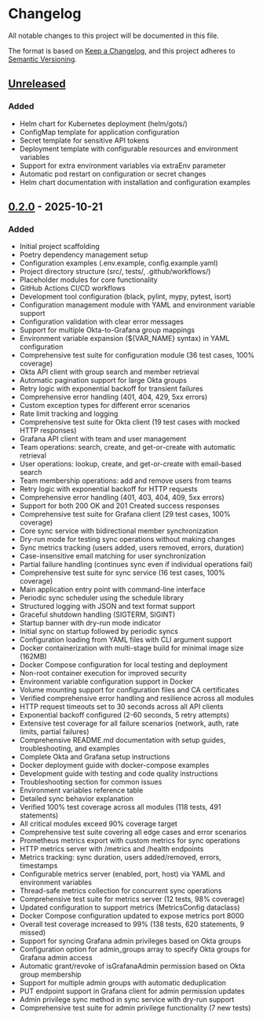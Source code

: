 # Changelog

All notable changes to this project will be documented in this file.

The format is based on [Keep a Changelog](https://keepachangelog.com/en/1.1.0/),
and this project adheres to [Semantic Versioning](https://semver.org/spec/v2.0.0.html).

## [Unreleased]

### Added
- Helm chart for Kubernetes deployment (helm/gots/)
- ConfigMap template for application configuration
- Secret template for sensitive API tokens
- Deployment template with configurable resources and environment variables
- Support for extra environment variables via extraEnv parameter
- Automatic pod restart on configuration or secret changes
- Helm chart documentation with installation and configuration examples

## [0.2.0] - 2025-10-21

### Added
- Initial project scaffolding
- Poetry dependency management setup
- Configuration examples (.env.example, config.example.yaml)
- Project directory structure (src/, tests/, .github/workflows/)
- Placeholder modules for core functionality
- GitHub Actions CI/CD workflows
- Development tool configuration (black, pylint, mypy, pytest, isort)
- Configuration management module with YAML and environment variable support
- Configuration validation with clear error messages
- Support for multiple Okta-to-Grafana group mappings
- Environment variable expansion (${VAR_NAME} syntax) in YAML configuration
- Comprehensive test suite for configuration module (36 test cases, 100% coverage)
- Okta API client with group search and member retrieval
- Automatic pagination support for large Okta groups
- Retry logic with exponential backoff for transient failures
- Comprehensive error handling (401, 404, 429, 5xx errors)
- Custom exception types for different error scenarios
- Rate limit tracking and logging
- Comprehensive test suite for Okta client (19 test cases with mocked HTTP responses)
- Grafana API client with team and user management
- Team operations: search, create, and get-or-create with automatic retrieval
- User operations: lookup, create, and get-or-create with email-based search
- Team membership operations: add and remove users from teams
- Retry logic with exponential backoff for HTTP requests
- Comprehensive error handling (401, 403, 404, 409, 5xx errors)
- Support for both 200 OK and 201 Created success responses
- Comprehensive test suite for Grafana client (29 test cases, 100% coverage)
- Core sync service with bidirectional member synchronization
- Dry-run mode for testing sync operations without making changes
- Sync metrics tracking (users added, users removed, errors, duration)
- Case-insensitive email matching for user synchronization
- Partial failure handling (continues sync even if individual operations fail)
- Comprehensive test suite for sync service (16 test cases, 100% coverage)
- Main application entry point with command-line interface
- Periodic sync scheduler using the schedule library
- Structured logging with JSON and text format support
- Graceful shutdown handling (SIGTERM, SIGINT)
- Startup banner with dry-run mode indicator
- Initial sync on startup followed by periodic syncs
- Configuration loading from YAML files with CLI argument support
- Docker containerization with multi-stage build for minimal image size (162MB)
- Docker Compose configuration for local testing and deployment
- Non-root container execution for improved security
- Environment variable configuration support in Docker
- Volume mounting support for configuration files and CA certificates
- Verified comprehensive error handling and resilience across all modules
- HTTP request timeouts set to 30 seconds across all API clients
- Exponential backoff configured (2-60 seconds, 5 retry attempts)
- Extensive test coverage for all failure scenarios (network, auth, rate limits, partial failures)
- Comprehensive README.md documentation with setup guides, troubleshooting, and examples
- Complete Okta and Grafana setup instructions
- Docker deployment guide with docker-compose examples
- Development guide with testing and code quality instructions
- Troubleshooting section for common issues
- Environment variables reference table
- Detailed sync behavior explanation
- Verified 100% test coverage across all modules (118 tests, 491 statements)
- All critical modules exceed 90% coverage target
- Comprehensive test suite covering all edge cases and error scenarios
- Prometheus metrics export with custom metrics for sync operations
- HTTP metrics server with /metrics and /health endpoints
- Metrics tracking: sync duration, users added/removed, errors, timestamps
- Configurable metrics server (enabled, port, host) via YAML and environment variables
- Thread-safe metrics collection for concurrent sync operations
- Comprehensive test suite for metrics server (12 tests, 98% coverage)
- Updated configuration to support metrics (MetricsConfig dataclass)
- Docker Compose configuration updated to expose metrics port 8000
- Overall test coverage increased to 99% (138 tests, 620 statements, 9 missed)
- Support for syncing Grafana admin privileges based on Okta groups
- Configuration option for admin_groups array to specify Okta groups for Grafana admin access
- Automatic grant/revoke of isGrafanaAdmin permission based on Okta group membership
- Support for multiple admin groups with automatic deduplication
- PUT endpoint support in Grafana client for admin permission updates
- Admin privilege sync method in sync service with dry-run support
- Comprehensive test suite for admin privilege functionality (7 new tests)

[Unreleased]: https://github.com/cropalato/gots/compare/v0.2.0...HEAD
[0.2.0]: https://github.com/cropalato/gots/compare/v0.1.0...v0.2.0
